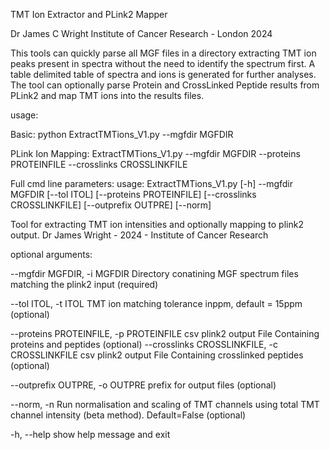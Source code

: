 TMT Ion Extractor and PLink2 Mapper

Dr James C Wright
Institute of Cancer Research - London
2024

This tools can quickly parse all MGF files in a directory extracting TMT ion peaks present in spectra without the need to identify the spectrum first.
A table delimited table of spectra and ions is generated for further analyses.
The tool can optionally parse Protein and CrossLinked Peptide results from PLink2 and map TMT ions into the results files.

usage: 

Basic:
python ExtractTMTions_V1.py --mgfdir MGFDIR

PLink Ion Mapping:
ExtractTMTions_V1.py --mgfdir MGFDIR --proteins PROTEINFILE --crosslinks CROSSLINKFILE


Full cmd line parameters:
usage: ExtractTMTions_V1.py [-h] --mgfdir MGFDIR [--tol ITOL] [--proteins PROTEINFILE] [--crosslinks CROSSLINKFILE] [--outprefix OUTPRE] [--norm]

Tool for extracting TMT ion intensities and optionally mapping to plink2 output. Dr James Wright - 2024 - Institute of Cancer Research

optional arguments:
  
  --mgfdir MGFDIR, -i MGFDIR    Directory conatining MGF spectrum files matching the plink2 input (required)

  --tol ITOL, -t ITOL   TMT ion matching tolerance inppm, default = 15ppm (optional)

  --proteins PROTEINFILE, -p PROTEINFILE  csv plink2 output File Containing proteins and peptides (optional)
  --crosslinks CROSSLINKFILE, -c CROSSLINKFILE  csv plink2 output File Containing crosslinked peptides (optional)

  --outprefix OUTPRE, -o OUTPRE prefix for output files (optional)

  --norm, -n  Run normalisation and scaling of TMT channels using total TMT channel intensity (beta method). Default=False (optional)

  -h, --help  show help message and exit